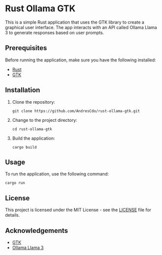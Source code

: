 # Rust Ollama GTK

This is a simple Rust application that uses the GTK library to create a graphical user interface. The app interacts with an API called Ollama Llama 3 to generate responses based on user prompts.

## Prerequisites

Before running the application, make sure you have the following installed:

- [Rust](https://www.rust-lang.org/tools/install)
- [GTK](https://www.gtk.org/docs/installations/)

## Installation

1. Clone the repository:

    ```shell
    git clone https://github.com/AndresCdo/rust-ollama-gtk.git
    ```

2. Change to the project directory:

    ```shell
    cd rust-ollama-gtk
    ```

3. Build the application:

    ```shell
    cargo build
    ```

## Usage

To run the application, use the following command:

```shell
cargo run
```

## License

This project is licensed under the MIT License - see the [LICENSE](LICENSE) file for details.

## Acknowledgements

- [GTK](https://www.gtk.org/)
- [Ollama Llama 3](https://ollamallama.com/)
